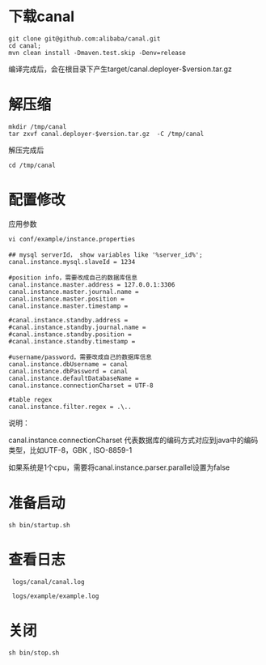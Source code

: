 # 下载canal

```
git clone git@github.com:alibaba/canal.git
cd canal; 
mvn clean install -Dmaven.test.skip -Denv=release
```
编译完成后，会在根目录下产生target/canal.deployer-$version.tar.gz

# 解压缩

```
mkdir /tmp/canal
tar zxvf canal.deployer-$version.tar.gz  -C /tmp/canal
```
解压完成后
```
cd /tmp/canal
```
# 配置修改

应用参数
```
vi conf/example/instance.properties

## mysql serverId， show variables like '%server_id%';
canal.instance.mysql.slaveId = 1234

#position info，需要改成自己的数据库信息
canal.instance.master.address = 127.0.0.1:3306
canal.instance.master.journal.name =
canal.instance.master.position =
canal.instance.master.timestamp =

#canal.instance.standby.address =
#canal.instance.standby.journal.name =
#canal.instance.standby.position =
#canal.instance.standby.timestamp =

#username/password，需要改成自己的数据库信息
canal.instance.dbUsername = canal
canal.instance.dbPassword = canal
canal.instance.defaultDatabaseName =
canal.instance.connectionCharset = UTF-8

#table regex
canal.instance.filter.regex = .\..
```
说明：

canal.instance.connectionCharset 代表数据库的编码方式对应到java中的编码类型，比如UTF-8，GBK , ISO-8859-1

如果系统是1个cpu，需要将canal.instance.parser.parallel设置为false

# 准备启动
```
sh bin/startup.sh
```
# 查看日志

```
 logs/canal/canal.log

 logs/example/example.log
```
# 关闭
```
sh bin/stop.sh
```